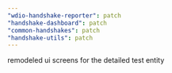 ```yaml
---
"wdio-handshake-reporter": patch
"handshake-dashboard": patch
"common-handshakes": patch
"handshake-utils": patch
---
```


remodeled ui screens for the detailed test entity
